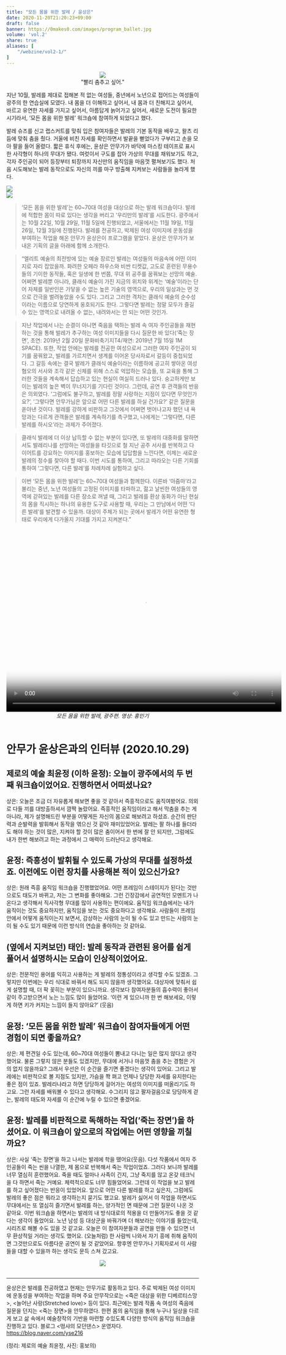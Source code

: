 ```yaml
---
title: "모든 몸을 위한 발레 / 윤상은"
date: 2020-11-20T21:20:23+09:00
draft: false
banner: https://0makes0.com/images/program_ballet.jpg
volume: 'vol.2'
share: true
aliases: [
    "/webzine/vol2-1/"
]
---
```


<center>
<img class="lg:w-1/2" src="https://lh4.googleusercontent.com/aZ__JIepVd5oDBbkCdI0DUYYFuJWoBZW3Plac84Os8yna0W7xoSpMvLfVyhyyXqbo0Lw8MpOB9C34kOO-ZfEHYOrZytBajNTJrcFjtmzQbFVd5UjjR_IBkyXAQ42CQEyiTeRs5cl">
</center>

<div class="m-auto mt-8 font-jejumyeongjo text-xl">
<center>
"빨리 춤추고 싶어."
</center>
</div>


지난 10월, 발레를 제대로 접해본 적 없는 여성들, 중년에서 노년으로 접어드는 여성들이 광주의 한 연습실에 모였다. 내 몸을 더 이해하고 싶어서, 내 몸과 더 친해지고 싶어서, 바르고 유연한 자세를 가지고 싶어서, 아름답게 늙어가고 싶어서, 새로운 도전이 필요한 시기라서, ‘모든 몸을 위한 발레’ 워크숍에 참여하게 되었다고 했다.

발레 슈즈를 신고 랩스커트를 맞춰 입은 참여자들은 발레의 기본 동작을 배우고, 왈츠 리듬에 맞춰 춤을 췄다. 거울에 비친 자세를 확인하면서 발끝을 뻗었다가 구부리고 손을 모아 팔을 들어 올렸다. 짧은 휴식 후에는, 윤상은 안무가가 바닥에 마스킹 테이프로 표시한 사각형이 하나의 무대가 됐다. 여럿이서 구도를 잡아 가상의 무대를 채워보기도 하고, 각자 주인공이 되어 등장부터 퇴장까지 자신만의 움직임을 마음껏 펼쳐보기도 했다. 처음 시도해보는 발레 동작으로도 자신의 끼를 마구 방출해 지켜보는 사람들을 놀라게 했다.

<div class="lg:flex">
<div class="lg:pt-4 px-2 py-2 lg:flex-1">
<img class="" src="https://lh6.googleusercontent.com/rP5Zs7ofsjIv82R-VICR5YNMboz2oy_hFHvAKjGQlf1bFuN5_TQggbAV7vgGQsf6XT3el1d9J9ieh91qh-z7YyKj3rxvKGuAQ2jOU19p8cJZ9k37ZBfHbN2RtHEkduVpiQXsGyS-">
</div>
<div class="lg:pt-4 px-2 py-2 lg:flex-1">
<img class="" src="https://lh6.googleusercontent.com/9qVpnF_MSDRWnwy7XWPK9_lzBg05DZCSCCs_0fWmDwzwO6FY-qP0X7KxGqZ727xBKTGHUKB5GgHjAQOZ4Fk3xt0SaGKCZSLtIyp8fIFiYyUgFh4m0caqSequKl0IrPIULYzxUy4B">
</div>
</div>

> ‘모든 몸을 위한 발레’는 60~70대 여성을 대상으로 하는 발레 워크숍이다. 발레에 적합한 몸이 따로 있다는 생각을 버리고 ‘우리만의 발레’를 시도한다. 광주에서는 10월 22일, 10월 29일, 11월 5일에 진행되었고, 서울에서는 11월 19일, 11월 26일, 12월 3일에 진행된다. 발레를 전공하고, 박제된 여성 이미지에 운동성을 부여하는 작업을 해온 안무가 윤상은이 프로그램을 맡았다. 윤상은 안무가가 보내온 기획의 글을 아래에 함께 소개한다.

> “엘리트 예술의 최전방에 있는 예술 장르인 발레는 여성들의 마음속에 어떤 이미지로 자리 잡았을까. 화려한 오페라 하우스와 비싼 티켓값, 고도로 훈련된 무용수들의 기이한 동작들, 혹은 일생에 한 번쯤, 무대 위 공주를 꿈꿔보는 선망의 예술. 어쩌면 발레뿐 아니라, 클래식 예술이 가진 지금의 위치와 위계는 ‘예술’이라는 단어 자체를 일반인은 가닿을 수 없는 높은 기술의 영역으로, 우리의 일상과는 먼 것으로 간극을 벌려놓았을 수도 있다. 그리고 그러한 격차는 클래식 예술의 순수성이라는 이름으로 당연하게 옹호되기도 한다. 그렇다면 발레는 정말 모두가 즐길 수 있는 영역으로 내려올 수 없는, 내려와서는 안 되는 어떤 것인가.

> 지난 작업에서 나는 순결이 아니면 죽음을 택하는 발레 속 여자 주인공들을 재현하는 것을 통해 발레가 추구하는 여성 이미지들을 다시 질문한 바 있다(‘죽는 장면’, 초연: 2019년 2월 20일 문화비축기지T4/재연: 2019년 7월 15일 1M SPACE). 또한, 작업 안에는 발레를 전공한 여성으로서 그러한 여자 주인공이 되기를 꿈꿔왔고, 발레를 가르치면서 생계를 이어온 당사자로서 갈등이 중첩되었다. 그 갈등 속에는 결국 발레가 클래식 예술이라는 이름하에 공고히 쌓아온 여성 혐오의 서사와 조각 같은 신체를 위해 스스로 억압하는 모습들, 또 교육을 통해 그러한 것들을 계속해서 답습하고 있는 현실이 여실히 드러나 있다. 숭고하게만 보이는 발레의 높은 벽이 무너지기를 기다린 것이다. 그런데, 공연 후 관객들의 반응은 의외였다. ‘그럼에도 불구하고, 발레를 정말 사랑하는 지점이 있다면 무엇인가요?’, ‘그렇다면 안무가님은 앞으로 어떤 다른 발레를 하실 건가요?’ 같은 질문을 쏟아낸 것이다. 발레를 강하게 비판하고 그것에서 어쩌면 벗어나고자 했던 내 욕망과는 다르게 관객들은 발레를 계속하기를 촉구했고, 나에게는 ‘그렇다면, 다른 발레를 하시오’라는 과제가 주어졌다.

> 클래식 발레에 더 이상 납득할 수 없는 부분이 있다면, 또 발레의 대중화를 말하면서도 발레리나를 선망하는 여성들을 타깃으로 철 지난 공주 서사를 반복하고 다이어트를 강요하는 이미지를 홍보하는 모습에 답답함을 느낀다면, 이제는 새로운 발레의 정수를 찾아야 할 때다. 이번 시도를 통하여, 그리고 따라오는 다른 기회를 통하여 ‘그렇다면, 다른 발레’를 차례차례 실험하고 싶다.

> 이번 ‘모든 몸을 위한 발레’는 60~70대 여성들과 함께한다. 이른바 ‘아줌마’라고 불리는 중년, 노년 여성들의 고정된 이미지를 타파하고, 젊고 날씬한 여성들의 영역에 갇혀있는 발레를 다른 장소로 꺼낼 때, 그리고 발레를 환상 동화가 아닌 현실의 몸을 직시하는 하나의 유용한 도구로 사용할 때, 우리는 그 만남에서 어떤 ‘다른 발레’를 발견할 수 있을까. 대상이 주체가 되는 곳에서 발레가 어떤 유연한 형태로 우리에게 다가올지 기대를 가지고 지켜본다.”

<div>
<link href="https://vjs.zencdn.net/7.8.4/video-js.css" rel="stylesheet" />
<script src="https://vjs.zencdn.net/ie8/ie8-version/videojs-ie8.min.js"></script>

<video id='my-video' class='video-js m-auto w-full lg:w-3/5 h-72' controls preload='auto' width='720' height='480' poster='https://0makes0.com/images/program_ballet.jpg'>
<source src=https://cloud.baribarilab.com/s/yN55HbAFe7XtF4E/download type='video/mp4'>
<p class='vjs-no-js'>
</p>
</video>
<center>
<em>
모든 몸을 위한 발레, 광주편. 영상: 홍민기
</em>
</center>
<script src='https://vjs.zencdn.net/7.8.4/video.js'></script>
</div>

<br/>

# 안무가 윤상은과의 인터뷰 (2020.10.29)

## 제로의 예술 최윤정 (이하 윤정): 오늘이 광주에서의 두 번째 워크숍이었어요. 진행하면서 어떠셨나요?

상은: 오늘은 조금 더 자유롭게 해보면 좋을 것 같아서 즉흥적으로도 움직여봤어요. 의외로 다들 끼를 대방출하셔서 깜짝 놀랐어요. 즉흥적인 움직임이라고 해서 막춤을 추는 게 아니라, 제가 설명해드린 부분을 어떻게든 자신의 몸으로 해보려고 하셨죠. 순간의 판단력과 순발력을 발휘해서 동작을 엮으신 것 같아 재미있었어요. 발레는 팔 하나를 들더라도 해야 하는 것이 많은, 지켜야 할 것이 많은 춤이어서 한 번에 잘 안 되지만, 그럼에도 내가 한번 해보려고 하는 과정에서 그 매력이 드러난다고 생각해요.

## 윤정: 즉흥성이 발휘될 수 있도록 가상의 무대를 설정하셨죠. 이전에도 이런 장치를 사용해본 적이 있으신가요?

상은: 원래 즉흥 움직임 워크숍을 진행했었어요. 어떤 프레임이 스테이지가 된다는 것만으로도 태도가 바뀌고, 저는 그 변화를 좋아해요. 그런 긴장감에서 공연적인 모멘트가 나온다고 생각해서 직사각형 무대를 많이 사용하는 편이에요. 움직임 워크숍에서는 내가 움직이는 것도 중요하지만, 움직임을 보는 것도 중요하다고 생각해요. 사람들이 프레임 안에서 어떻게 움직이는지 보면서, 감상하는 사람의 눈이 될 수도 있고 만드는 사람의 눈이 될 수도 있기 때문에 이런 방식의 연습을 좋아하는 것 같아요.

## (옆에서 지켜보던) 태인: 발레 동작과 관련된 용어를 쉽게 풀어서 설명하시는 모습이 인상적이었어요.

상은: 전문적인 용어를 익히고 사용하는 게 발레의 정통성이라고 생각할 수도 있겠죠. 그렇지만 이번에는 우리 식대로 바꿔서 해도 되지 않을까 생각했어요. 대상자에 맞춰서 쉽게 설명할 때, 더 팍 꽂히는 부분이 있으니까요. 생각보다 참여자분들의 흡수력이 좋아서 같이 주고받으면서 노는 느낌도 많이 들었어요. ‘이런 게 있으니까 한 번 해보세요, 이렇게 하면 키가 커지는 느낌이 들지 않아요?’ (웃음)

## 윤정: ‘모든 몸을 위한 발레’ 워크숍이 참여자들에게 어떤 경험이 되면 좋을까요?

상은: 제 편견일 수도 있는데, 60~70대 여성들이 뽐내고 다니는 일은 많지 않다고 생각했어요. 물론 그렇지 않은 분들도 있겠지만, 무대에 서거나 마음껏 춤을 추는 경험은 거의 없지 않을까요? 그래서 우선은 이 순간을 즐기면 좋겠다는 생각이 있어요. 그리고 발레에는 비판적으로 볼 지점도 있지만, 가슴을 쫙 펴고 언제나 당당한 자세를 유지한다는 좋은 점이 있죠. 발레리나라고 하면 당당하게 걸어가는 여성의 이미지를 떠올리기도 하고요. 그런 자세를 배워볼 수 있다고 생각해요. 수그리지 않고 팔자걸음으로 당당하게 걷는, 발레의 태도와 자세를 이 순간에 누릴 수 있으면 좋겠어요.

## 윤정: 발레를 비판적으로 독해하는 작업(‘죽는 장면’)을 하셨어요. 이 워크숍이 앞으로의 작업에는 어떤 영향을 끼칠까요?

상은: 사실 ‘죽는 장면’을 하고 나서는 발레에 학을 뗐어요(웃음). 다섯 작품에서 여자 주인공들이 죽는 씬을 나열한, 제 몸으로 반복해서 죽는 작업이었죠. 그러다 보니까 발레를 너무 열심히 훈련했어요. 죽을 때도 얼마나 사족이 긴지, 그냥 죽지를 않고 온갖 테크닉을 다 하면서 죽는 거예요. 체력적으로도 너무 힘들었어요. 그런데 이 작업을 보고 발레를 하고 싶어졌다는 반응이 있었어요. 앞으로 어떤 다른 발레를 하고 싶은지, 그럼에도 발레의 좋은 점은 뭐라고 생각하는지 묻기도 했고요. 발레가 싫어서 이 작업을 하면서도 무대에서는 또 열심히 즐기면서 발레를 하는, 양가적인 면 때문에 그런 질문이 나온 것 같아요.
이번 워크숍을 하면서는 발레의 내 방식대로의 적용을 더 만들어가도 좋을 것 같다는 생각이 들었어요. 노년 남성 등 대상군을 바꿔가며 더 해보라는 이야기를 들었는데, 시리즈로 해볼 수도 있을 것 같고요. 오늘은 이 참여자분들과 공연을 만들 수 있으면 너무 환상적일 거라는 생각도 했어요. (오늘처럼) 한 사람씩 나와서 자기 흥에 취해 움직이면 그것만으로도 아름다운 공연이 될 것 같았어요. 향후엔 안무가나 기획자로서 이 사람들을 대할 수 있을까 하는 생각도 문득 스쳐 갔고요.


<div class="m-auto">
<center>
<img class="lg:w-3/5" src="https://lh5.googleusercontent.com/cZvae2Fed6ozrvrcoVK1Nbemk5NWMBstCGqQ8OA48RaCHjbYlWxMVd37sMqzSAUn9uvMeY7Ignb1nHxCvlaMEde7VAJHEl8D1txSphKj4CJKWbzIQfA_X1ZXzOOc4D3p4Db4xtka">
</center>
</div>

<br/>

----

윤상은은 발레를 전공하였고 현재는 안무가로 활동하고 있다. 주로 박제된 여성 이미지에 운동성을 부여하는 작업을 하며 주요 안무작으로는 <죽은 대상을 위한 디베르티스망>, <늘어난 사랑(Stretched love)> 등이 있다. 최근에는 발레 작품 속 여성의 죽음에 질문을 던지는 <죽는 장면>을 안무하였다. 한편 몸의 움직임을 통해 누구나 일상을 다르게 보고 삶 속에서 예술창작의 기반을 마련할 수있도록 다양한 방식의 움직임 워크숍을 진행하고 있다. 블로그 <떵샤의 모던댄스> 운영자다. https://blog.naver.com/yse216

(정리: 제로의 예술 최윤정, 사진: 홍보의)
